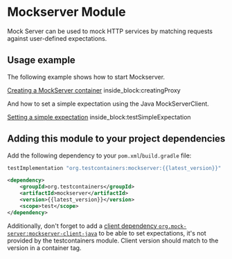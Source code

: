 # Mockserver Module

Mock Server can be used to mock HTTP services by matching requests against user-defined expectations.

## Usage example

The following example shows how to start Mockserver.

<!--codeinclude-->
[Creating a MockServer container](../../modules/mockserver/src/test/java/org/testcontainers/containers/MockServerContainerRuleTest.java) inside_block:creatingProxy
<!--/codeinclude-->

And how to set a simple expectation using the Java MockServerClient.

<!--codeinclude-->
[Setting a simple expectation](../../modules/mockserver/src/test/java/org/testcontainers/containers/MockServerContainerRuleTest.java) inside_block:testSimpleExpectation
<!--/codeinclude-->

## Adding this module to your project dependencies

Add the following dependency to your `pom.xml`/`build.gradle` file:

```groovy tab='Gradle'
testImplementation "org.testcontainers:mockserver:{{latest_version}}"
```

```xml tab='Maven'
<dependency>
    <groupId>org.testcontainers</groupId>
    <artifactId>mockserver</artifactId>
    <version>{{latest_version}}</version>
    <scope>test</scope>
</dependency>
```

Additionally, don't forget to add a [client dependency `org.mock-server:mockserver-client-java`](https://search.maven.org/search?q=mockserver-client-java) 
to be able to set expectations, it's not provided by the testcontainers module. Client version should match to the version in a container tag.
